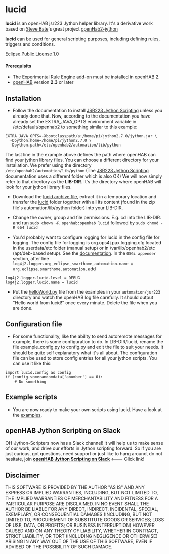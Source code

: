 # lucid
**lucid** is an openHAB jsr223 Jython helper library. It's a derivative work based on [Steve Bate](https://github.com/steve-bate)'s great project [openHab2-jython](https://github.com/OH-Jython-Scripters/openhab2-jython)

**lucid** can be used for general scripting purposes, including defining rules, triggers and conditions.

[Eclipse Public License 1.0](https://opensource.org/licenses/EPL-1.0)

#### Prerequisits
* The Experimental Rule Engine add-on must be installed in openHAB 2.
* [openHAB](https://docs.openhab.org/index.html) version **2.3** or later

## Installation
* Follow the documentation to install [JSR223 Jython Scripting](https://www.openhab.org/docs/configuration/jsr223-jython.html) unless you already done that. Now, according to the documentation you have already set the EXTRA_JAVA_OPTS environment variable in /etc/default/openhab2 to something similar to this example:
```
EXTRA_JAVA_OPTS=-Xbootclasspath/a:/home/pi/jython2.7.0/jython.jar \
  -Dpython.home=/home/pi/jython2.7.0 \
  -Dpython.path=/etc/openhab2/automation/lib/python
```
The last line in the example above defines the path where openHAB can find your jython library files. You can choose a different directory for your installation. We prefer using the directory `/etc/openhab2/automation/lib/python` (The [JSR223 Jython Scripting](https://www.openhab.org/docs/configuration/jsr223-jython.html) documentation uses a different folder which is also OK) We will now simply refer to that directory as the **LIB-DIR**. It's the directory where openHAB will look for your jython library files.

* Download the [lucid archive file](https://github.com/OH-Jython-Scripters/lucid/archive/master.zip), extract it in a temporary location and transfer the [lucid](https://github.com/OH-Jython-Scripters/lucid/tree/master/automation/lib/python/lucid) folder together with all its content (found in the zip file's automation/lib/python folder) into your LIB-DIR. 
* Change the owner, group and file permissions. E.g. cd into the LIB-DIR. and run `sudo chown -R openhab:openhab lucid` followed by `sudo chmod -R 664 lucid`

* You'd probably want to configure logging for lucid in the config file for logging. The config file for logging is org.ops4j.pax.logging.cfg located in the userdata/etc folder (manual setup) or in /var/lib/openhab2/etc (apt/deb-based setup). See the [documentation](https://www.openhab.org/docs/administration/logging.html#config-file). In the `OSGi appender` section, after line `log4j2.logger.org_eclipse_smarthome_automation.name = org.eclipse.smarthome.automation`, add
```
log4j2.logger.lucid.level = DEBUG
log4j2.logger.lucid.name = lucid
```

* Put the [helloWorld.py](https://raw.githubusercontent.com/OH-Jython-Scripters/lucid/master/Script%20Examples/helloWorld.py) file from the examples in your `automation/jsr223` directory and watch the openHAB log file carefully. It should output "Hello world from lucid!" once every minute. Delete the file when you are done.

## Configuration file
* For some functionality, like the ability to send autoremote messages for example, there is some configuration to do. In LIB-DIR/lucid, rename the file example_config.py to config.py and edit the file to suit your needs. It should be quite self explanatory what it's all about. The configuration file can be used to store config entries for all your jython scripts. You can use it like this:
```
import lucid.config as config
if (config.somerandomdata['anumber'] == 0):
    # Do something
```

## Example scripts
* You are now ready to make your own scripts using lucid. Have a look at the [examples](https://github.com/OH-Jython-Scripters/lucid/tree/master/Script%20Examples).

## openHAB Jython Scripting on Slack
OH-Jython-Scripters now has a Slack channel! It will help us to make sense of our work, and drive our efforts in Jython scripting forward. So if you are just curious, got questions, need support or just like to hang around, do not hesitate, join [**openHAB Jython Scripting on Slack**](https://join.slack.com/t/besynnerlig/shared_invite/enQtMzI3NzIyNTAzMjM1LTdmOGRhOTAwMmIwZWQ0MTNiZTU0MTY0MDk3OTVkYmYxYjE4NDE4MjcxMjg1YzAzNTJmZDM3NzJkYWU2ZDkwZmY) <--- Click link!

## Disclaimer
THIS SOFTWARE IS PROVIDED BY THE AUTHOR "AS IS" AND ANY EXPRESS OR IMPLIED WARRANTIES, INCLUDING, BUT NOT LIMITED TO, THE IMPLIED WARRANTIES OF MERCHANTABILITY AND FITNESS FOR A PARTICULAR PURPOSE ARE DISCLAIMED. IN NO EVENT SHALL THE AUTHOR BE LIABLE FOR ANY DIRECT, INDIRECT, INCIDENTAL, SPECIAL, EXEMPLARY, OR CONSEQUENTIAL DAMAGES (INCLUDING, BUT NOT LIMITED TO, PROCUREMENT OF SUBSTITUTE GOODS OR SERVICES; LOSS OF USE, DATA, OR PROFITS; OR BUSINESS INTERRUPTION) HOWEVER CAUSED AND ON ANY THEORY OF LIABILITY, WHETHER IN CONTRACT, STRICT LIABILITY, OR TORT (INCLUDING NEGLIGENCE OR OTHERWISE) ARISING IN ANY WAY OUT OF THE USE OF THIS SOFTWARE, EVEN IF ADVISED OF THE POSSIBILITY OF SUCH DAMAGE.
